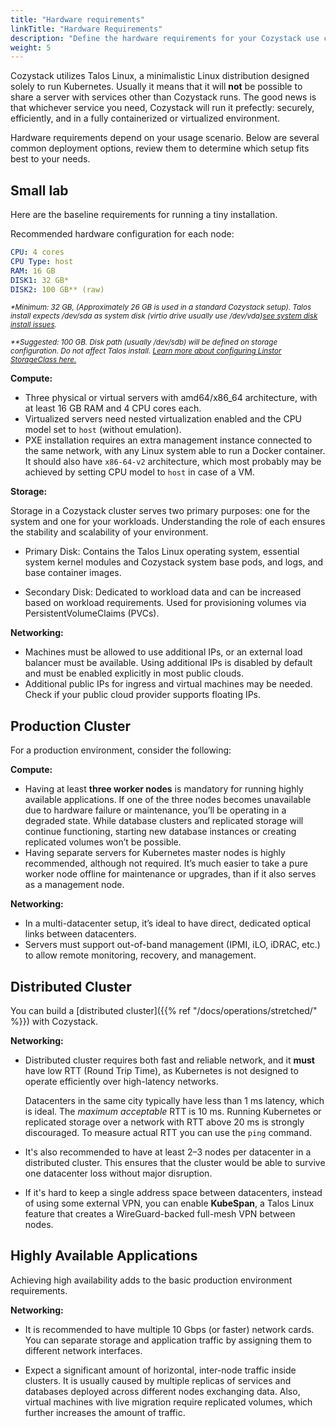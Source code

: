 ```yaml
---
title: "Hardware requirements"
linkTitle: "Hardware Requirements"
description: "Define the hardware requirements for your Cozystack use case."
weight: 5
---
```


Cozystack utilizes Talos Linux, a minimalistic Linux distribution designed solely to run Kubernetes.
Usually it means that it will **not** be possible to share a server with services other than Cozystack runs.
The good news is that whichever service you need, Cozystack will run it prefectly: securely, efficiently, and
in a fully containerized or virtualized environment.

Hardware requirements depend on your usage scenario.
Below are several common deployment options, review them to determine which setup fits best to your needs.

## Small lab

Here are the baseline requirements for running a tiny installation.

Recommended hardware configuration for each node:
```yaml
CPU: 4 cores
CPU Type: host
RAM: 16 GB
DISK1: 32 GB*
DISK2: 100 GB** (raw)
```
<small><i>
*Minimum: 32 GB, (Approximately 26 GB is used in a standard Cozystack setup). Talos install expects /dev/sda as system disk (virtio drive usually use /dev/vda)[see system disk install issues](https://github.com/cozystack/cozystack/issues/723#issuecomment-2762374751).

**Suggested: 100 GB. Disk path (usually /dev/sdb) will be defined on storage configuration. Do not affect Talos install. [Learn more about configuring Linstor StorageClass here.](https://cozystack.io/docs/getting-started/first-deployment/#configure-storage)
</i></small>

**Compute:**

- Three physical or virtual servers with amd64/x86_64 architecture, with at least 16 GB RAM and 4 CPU cores each.
- Virtualized servers need nested virtualization enabled and the CPU model set to `host` (without emulation).
- PXE installation requires an extra management instance connected to the same network, with any Linux system able to run a Docker container.
  It should also have `x86-64-v2` architecture, which most probably may be achieved by setting CPU model to `host` in case of a VM.

**Storage:**

Storage in a Cozystack cluster serves two primary purposes: one for the system and one for your workloads. Understanding the role of each ensures the stability and scalability of your environment.

- Primary Disk: Contains the Talos Linux operating system, essential system kernel modules and Cozystack system base pods, and logs, and base container images.

- Secondary Disk: Dedicated to workload data and can be increased based on workload requirements. Used for provisioning volumes via PersistentVolumeClaims (PVCs).


**Networking:**

- Machines must be allowed to use additional IPs, or an external load balancer must be available.
  Using additional IPs is disabled by default and must be enabled explicitly in most public clouds.
- Additional public IPs for ingress and virtual machines may be needed. Check if your public cloud provider supports floating IPs.


## Production Cluster

For a production environment, consider the following:

**Compute:**

- Having at least **three worker nodes** is mandatory for running highly available applications.
  If one of the three nodes becomes unavailable due to hardware failure or maintenance, you’ll be operating in a degraded state.
  While database clusters and replicated storage will continue functioning, starting new database instances or creating replicated volumes won’t be possible.
- Having separate servers for Kubernetes master nodes is highly recommended, although not required.
  It’s much easier to take a pure worker node offline for maintenance or upgrades, than if it also serves as a management node.

**Networking:**

- In a multi-datacenter setup, it’s ideal to have direct, dedicated optical links between datacenters.
- Servers must support out-of-band management (IPMI, iLO, iDRAC, etc.) to allow remote monitoring, recovery, and management.

## Distributed Cluster

You can build a [distributed cluster]({{% ref "/docs/operations/stretched/" %}}) with Cozystack.

**Networking:**

- Distributed cluster requires both fast and reliable network, and it **must** have low RTT (Round Trip Time), as
  Kubernetes is not designed to operate efficiently over high-latency networks.

  Datacenters in the same city typically have less than 1 ms latency, which is ideal.
  The *maximum acceptable* RTT is 10 ms.
  Running Kubernetes or replicated storage over a network with RTT above 20 ms is strongly discouraged.
  To measure actual RTT you can use the `ping` command.

- It's also recommended to have at least 2–3 nodes per datacenter in a distributed cluster.
  This ensures that the cluster would be able to survive one datacenter loss without major disruption.

- If it's hard to keep a single address space between datacenters, instead of using some external VPN,
  you can enable **KubeSpan**, a Talos Linux feature that creates a WireGuard-backed full-mesh VPN between nodes.

## Highly Available Applications

Achieving high availability adds to the basic production environment requirements.

**Networking:**

- It is recommended to have multiple 10 Gbps (or faster) network cards.
  You can separate storage and application traffic by assigning them to different network interfaces.

- Expect a significant amount of horizontal, inter-node traffic inside clusters.
  It is usually caused by multiple replicas of services and databases deployed across different nodes exchanging data.
  Also, virtual machines with live migration require replicated volumes, which further increases the amount of traffic.
  
